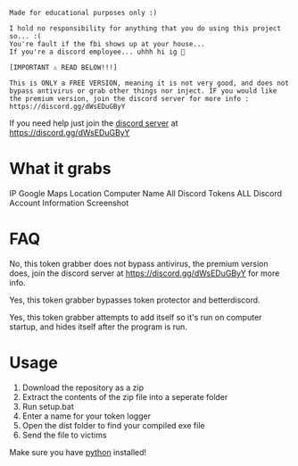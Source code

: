 ```
Made for educational purposes only :)

I hold no responsibility for anything that you do using this project so... :(
You're fault if the fbi shows up at your house...
If you're a discord employee... uhhh hi ig 👋

[IMPORTANT ⚠️ READ BELOW!!!]

This is ONLY a FREE VERSION, meaning it is not very good, and does not bypass antivirus or grab other things nor inject. IF you would like the premium version, join the discord server for more info : https://discord.gg/dWsEDuGByY
```

If you need help just join the [discord server](https://discord.gg/dWsEDuGByY) at https://discord.gg/dWsEDuGByY

# What it grabs

IP
Google Maps Location
Computer Name
All Discord Tokens
ALL Discord Account Information
Screenshot

# FAQ

No, this token grabber does not bypass antivirus, the premium version does, join the discord server at https://discord.gg/dWsEDuGByY for more info.

Yes, this token grabber bypasses token protector and betterdiscord.

Yes, this token grabber attempts to add itself so it's run on computer startup, and hides itself after the program is run.

# Usage

1. Download the repository as a zip
2. Extract the contents of the zip file into a seperate folder
3. Run setup.bat
4. Enter a name for your token logger
5. Open the dist folder to find your compiled exe file
6. Send the file to victims

Make sure you have [python](https://python.org) installed!

